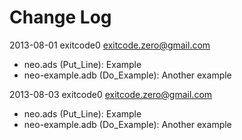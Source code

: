Change Log
==========

2013-08-01 exitcode0 <exitcode.zero@gmail.com>
* neo.ads (Put_Line): Example
* neo-example.adb (Do_Example): Another example

2013-08-03 exitcode0 <exitcode.zero@gmail.com>
* neo.ads (Put_Line): Example
* neo-example.adb (Do_Example): Another example
